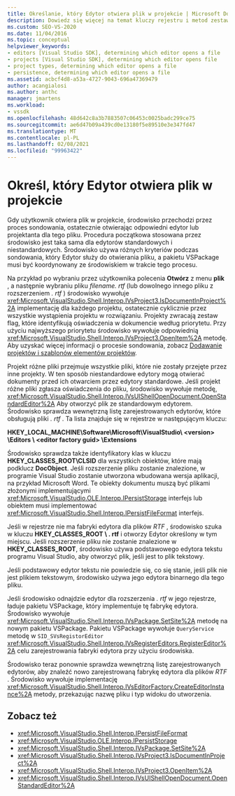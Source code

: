 ```yaml
---
title: Określanie, który Edytor otwiera plik w projekcie | Microsoft Docs
description: Dowiedz się więcej na temat kluczy rejestru i metod zestawu SDK programu Visual Studio, które są używane przez program Visual Studio do określenia, który Edytor otwiera plik w projekcie.
ms.custom: SEO-VS-2020
ms.date: 11/04/2016
ms.topic: conceptual
helpviewer_keywords:
- editors [Visual Studio SDK], determining which editor opens a file
- projects [Visual Studio SDK], determining which editor opens file
- project types, determining which editor opens a file
- persistence, determining which editor opens a file
ms.assetid: acbcf4d8-a53a-4727-9043-696a47369479
author: acangialosi
ms.author: anthc
manager: jmartens
ms.workload:
- vssdk
ms.openlocfilehash: 48d642c8a3b7883507c06453c0025badc299ce75
ms.sourcegitcommit: ae6d47b09a439cd0e13180f5e89510e3e347fd47
ms.translationtype: MT
ms.contentlocale: pl-PL
ms.lasthandoff: 02/08/2021
ms.locfileid: "99963422"
---
```

# <a name="determine-which-editor-opens-a-file-in-a-project"></a>Określ, który Edytor otwiera plik w projekcie
Gdy użytkownik otwiera plik w projekcie, środowisko przechodzi przez proces sondowania, ostatecznie otwierając odpowiedni edytor lub projektanta dla tego pliku. Procedura początkowa stosowana przez środowisko jest taka sama dla edytorów standardowych i niestandardowych. Środowisko używa różnych kryteriów podczas sondowania, który Edytor służy do otwierania pliku, a pakietu VSPackage musi być koordynowany ze środowiskiem w trakcie tego procesu.

 Na przykład po wybraniu przez użytkownika polecenia **Otwórz** z menu **plik** , a następnie wybraniu pliku *filename. rtf* (lub dowolnego innego pliku z rozszerzeniem *. rtf* ) środowisko wywołuje <xref:Microsoft.VisualStudio.Shell.Interop.IVsProject3.IsDocumentInProject%2A> implementację dla każdego projektu, ostatecznie cyklicznie przez wszystkie wystąpienia projektu w rozwiązaniu. Projekty zwracają zestaw flag, które identyfikują oświadczenia w dokumencie według priorytetu. Przy użyciu najwyższego priorytetu środowisko wywołuje odpowiednią <xref:Microsoft.VisualStudio.Shell.Interop.IVsProject3.OpenItem%2A> metodę. Aby uzyskać więcej informacji o procesie sondowania, zobacz [Dodawanie projektów i szablonów elementów projektów](../../extensibility/internals/adding-project-and-project-item-templates.md).

 Projekt różne pliki przejmuje wszystkie pliki, które nie zostały przejęte przez inne projekty. W ten sposób niestandardowe edytory mogą otwierać dokumenty przed ich otwarciem przez edytory standardowe. Jeśli projekt różne pliki zgłasza oświadczenia do pliku, środowisko wywołuje metodę, <xref:Microsoft.VisualStudio.Shell.Interop.IVsUIShellOpenDocument.OpenStandardEditor%2A> Aby otworzyć plik ze standardowym edytorem. Środowisko sprawdza wewnętrzną listę zarejestrowanych edytorów, które obsługują pliki *. rtf* . Ta lista znajduje się w rejestrze w następującym kluczu:

 **HKEY_LOCAL_MACHINE\Software\Microsoft\VisualStudio\\ \<version> \Editors \\ \<editor factory guid> \Extensions**

 Środowisko sprawdza także identyfikatory klas w kluczu **HKEY_CLASSES_ROOT\CLSID** dla wszystkich obiektów, które mają podklucz **DocObject**. Jeśli rozszerzenie pliku zostanie znalezione, w programie Visual Studio zostanie utworzona wbudowana wersja aplikacji, na przykład Microsoft Word. Te obiekty dokumentu muszą być plikami złożonymi implementującymi <xref:Microsoft.VisualStudio.OLE.Interop.IPersistStorage> interfejs lub obiektem musi implementować <xref:Microsoft.VisualStudio.Shell.Interop.IPersistFileFormat> interfejs.

 Jeśli w rejestrze nie ma fabryki edytora dla plików *RTF* , środowisko szuka w kluczu **HKEY_CLASSES_ROOT \\ . rtf** i otworzy Edytor określony w tym miejscu. Jeśli rozszerzenie pliku nie zostanie znalezione w **HKEY_CLASSES_ROOT**, środowisko używa podstawowego edytora tekstu programu Visual Studio, aby otworzyć plik, jeśli jest to plik tekstowy.

 Jeśli podstawowy edytor tekstu nie powiedzie się, co się stanie, jeśli plik nie jest plikiem tekstowym, środowisko używa jego edytora binarnego dla tego pliku.

 Jeśli środowisko odnajdzie edytor dla rozszerzenia *. rtf* w jego rejestrze, ładuje pakietu VSPackage, który implementuje tę fabrykę edytora. Środowisko wywołuje <xref:Microsoft.VisualStudio.Shell.Interop.IVsPackage.SetSite%2A> metodę na nowym pakietu VSPackage. Pakietu VSPackage wywołuje `QueryService` metodę w `SID_SVsRegistorEditor` <xref:Microsoft.VisualStudio.Shell.Interop.IVsRegisterEditors.RegisterEditor%2A> celu zarejestrowania fabryki edytora przy użyciu środowiska.

 Środowisko teraz ponownie sprawdza wewnętrzną listę zarejestrowanych edytorów, aby znaleźć nowo zarejestrowaną fabrykę edytora dla plików *RTF* . Środowisko wywołuje implementację <xref:Microsoft.VisualStudio.Shell.Interop.IVsEditorFactory.CreateEditorInstance%2A> metody, przekazując nazwę pliku i typ widoku do utworzenia.

## <a name="see-also"></a>Zobacz też
- <xref:Microsoft.VisualStudio.Shell.Interop.IPersistFileFormat>
- <xref:Microsoft.VisualStudio.OLE.Interop.IPersistStorage>
- <xref:Microsoft.VisualStudio.Shell.Interop.IVsPackage.SetSite%2A>
- <xref:Microsoft.VisualStudio.Shell.Interop.IVsProject3.IsDocumentInProject%2A>
- <xref:Microsoft.VisualStudio.Shell.Interop.IVsProject3.OpenItem%2A>
- <xref:Microsoft.VisualStudio.Shell.Interop.IVsUIShellOpenDocument.OpenStandardEditor%2A>

